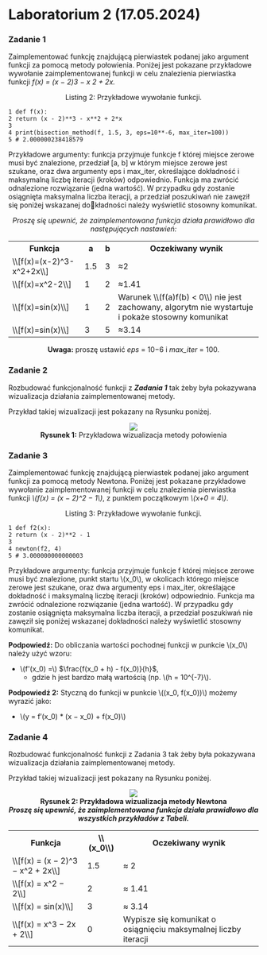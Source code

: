 # Laboratorium 2 (17.05.2024)
### Zadanie 1
Zaimplementować funkcję znajdującą pierwiastek podanej jako argument funkcji za pomocą metody połowienia.
Poniżej jest pokazane przykładowe wywołanie zaimplementowanej funkcji w celu znalezienia pierwiastka funkcji
*f(x) = (x − 2)3 − x
2 + 2x.*

<center>Listing 2: Przykładowe wywołanie funkcji.</center>

```
1 def f(x):
2 return (x - 2)**3 - x**2 + 2*x
3
4 print(bisection_method(f, 1.5, 3, eps=10**-6, max_iter=100))
5 # 2.000000238418579
```
Przykładowe argumenty: funkcja przyjmuje funkcje f której miejsce zerowe musi być znalezione, przedział [a, b]
w którym miejsce zerowe jest szukane, oraz dwa argumenty eps i max_iter, określające dokładność i maksymalną
liczbę iteracji (kroków) odpowiednio. Funkcja ma zwrócić odnalezione rozwiązanie (jedna wartość). W przypadku
gdy zostanie osiągnięta maksymalna liczba iteracji, a przedział poszukiwań nie zawęził się poniżej wskazanej dokładności należy wyświetlić stosowny komunikat.

<center>

*Proszę się upewnić, że zaimplementowana funkcja działa prawidłowo dla następujących nastawień:*

<table>
  <tr>
    <th>Funkcja</th>
    <th>a</th>
    <th>b</th>
    <th>Oczekiwany wynik</th>
  </tr>
  <tr>
    <td>\\[f(x)=(x-2)^3-x^2+2x\\]</td>
    <td>1.5</td>
    <td>3</td>
    <td>≈2</td>
  </tr>
  <tr>
    <td>\\[f(x)=x^2-2\\]</td>
    <td>1</td>
    <td>2</td>
    <td>≈1.41</td>
  </tr>
  <tr>
    <td>\\[f(x)=sin(x)\\]</td>
    <td>1</td>
    <td>2</td>
    <td>Warunek \\(f(a)f(b) < 0\\) nie jest zachowany, algorytm nie wystartuje i pokaże stosowny komunikat</td>
  </tr>
  <tr>
    <td>\\[f(x)=sin(x)\\]</td>
    <td>3</td>
    <td>5</td>
    <td>≈3.14</td>
  </tr>
</table>

**Uwaga:** proszę ustawić *eps* = 10−6 i *max_iter* = 100.
</center>








### Zadanie 2
Rozbudować funkcjonalność funkcji z ***Zadania 1*** tak żeby była pokazywana wizualizacja działania zaimplementowanej metody.

Przykład takiej wizualizacji jest pokazany na Rysunku poniżej.
<center>
  <img src="https://github.com/JordieMyhris/University-Projects/blob/729cc2b4444670443054b7e2ea2b8f06ff0711b6/PL/Semestr%202/Metody%20numeryczne/Zadania/Obrazki/lab2-2.jpg"><br>
  <b>Rysunek 1:</b> Przykładowa wizualizacja metody połowienia
</center>

### Zadanie 3
Zaimplementować funkcję znajdującą pierwiastek podanej jako argument funkcji za pomocą metody Newtona. Poniżej jest pokazane przykładowe wywołanie zaimplementowanej funkcji w celu znalezienia pierwiastka funkcji
*\\(f(x) = (x − 2)^2 − 1\\)*, z punktem początkowym *\\(x+0 = 4\\)*.

<center>Listing 3: Przykładowe wywołanie funkcji.</center>


```
1 def f2(x):
2 return (x - 2)**2 - 1
3
4 newton(f2, 4)
5 # 3.000000000000003
```

Przykładowe argumenty: funkcja przyjmuje funkcje f której miejsce zerowe musi być znalezione, punkt startu \\(x_0\\), w okolicach którego miejsce zerowe jest szukane, oraz dwa argumenty eps i max_iter, określające dokładność
i maksymalną liczbę iteracji (kroków) odpowiednio. Funkcja ma zwrócić odnalezione rozwiązanie (jedna wartość). W przypadku gdy zostanie osiągnięta maksymalna liczba iteracji, a przedział poszukiwań nie zawęził się poniżej
wskazanej dokładności należy wyświetlić stosowny komunikat.

**Podpowiedź:** Do obliczania wartości pochodnej funkcji w punkcie \\(x_0\\) należy użyć wzoru:

* \\(f'(x_0) =\\) $\frac{f(x_0 + h) - f(x_0)}{h}$,
  * gdzie h jest bardzo małą wartością (np. \\(h = 10^{-7}\\).

**Podpowiedź 2:** Styczną do funkcji w punkcie \\((x_0, f(x_0))\\) możemy wyrazić jako:
* \\(y = f′(x_0) * (x − x_0) + f(x_0)\\)


### Zadanie 4
Rozbudować funkcjonalność funkcji z Zadania 3 tak żeby była pokazywana wizualizacja działania zaimplementowanej metody.

Przykład takiej wizualizacji jest pokazany na Rysunku poniżej.

<center><img src="https://raw.githubusercontent.com/JordieMyhris/University-Projects/main/PL/Semestr%202/Metody%20numeryczne/Zadania/Obrazki/lab2-4.jpg"><br>
<b>Rysunek 2: Przykładowa wizualizacja metody Newtona</center>


<center><i>Proszę się upewnić, że zaimplementowana funkcja działa prawidłowo dla wszystkich przykładów z Tabeli.</i>
<table>
  <tr>
    <th>Funkcja</th>
    <th>\\(x_0\\)</th>
    <th>Oczekiwany wynik</th>
  </tr>
  <tr>
    <td>\\[f(x) = (x − 2)^3 − x^2 + 2x\\]</td>
    <td>1.5</td>
    <td>≈ 2</td>
  </tr>
  <tr>
    <td>\\[f(x) = x^2 − 2\\]</td>
    <td>2</td>
    <td>≈ 1.41</td>
  </tr>
  <tr>
    <td>\\[f(x) = sin(x)\\]</td>
    <td>3</td>
    <td>≈ 3.14</td>
  </tr>
  <tr>
    <td>\\[f(x) = x^3 − 2x + 2\\]</td>
    <td>0</td>
    <td>Wypisze się komunikat o osiągnięciu maksymalnej liczby iteracji</td>
  </tr>
</table>
